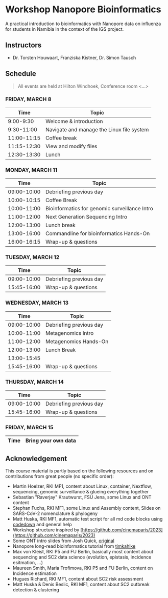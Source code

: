 # Workshop Nanopore Bioinformatics

A practical introduction to bioinformatics with Nanopore data on influenza for students in Namibia in the context of the IGS project.


## Instructors

* Dr. Torsten Houwaart, Franziska Kistner, Dr. Simon Tausch

## Schedule

> All events are held at Hilton Windhoek, Conference room <...>

### <a name="0"></a> FRIDAY, MARCH 8
| Time        | Topic |
| --          | --               |
| 9:00-9:30   | Welcome & introduction |
| 9:30-11:00  | Navigate and manage the Linux file system |
| 11:00-11:15 | Coffee break |
| 11:15-12:30 | View and modify files |
| 12:30-13:30 | Lunch |

### <a name="1"></a> MONDAY, MARCH 11
| Time        | Topic |
| --          | --               |
| 09:00-10:00 | Debriefing previous day |
| 10:00-10:15 | Coffee Break |
| 10:00-11:00 | Bioinformatics for genomic surveillance Intro|
| 11:00-12:00 | Next Generation Sequencing Intro|
| 12:00-13:00 | Lunch break |
| 13:00-16:00 | Commandline for bioinformatics Hands-On |
| 16:00-16:15 | Wrap-up & questions |

### <a name="2"></a> TUESDAY, MARCH 12
| Time        | Topic |
| --          | --               |
| 09:00-10:00 | Debriefing previous day |
| 15:45-16:00 | Wrap-up & questions |

### <a name="3"></a> WEDNESDAY, MARCH 13
| Time        | Topic |
| --          | --               |
| 09:00-10:00 | Debriefing previous day |
| 10:00-11:00 | Metagenomics Intro |
| 11:00-12:00 | Metagenomics Hands-On |
| 12:00-13:00 | Lunch Break  | 
| 13:00-15:45 |  |
| 15:45-16:00 | Wrap-up & questions |

### <a name="4"></a> THURSDAY, MARCH 14
| Time        | Topic |
| --          | --               |
| 09:00-10:00 | Debriefing previous day |
| 15:45-16:00 | Wrap-up & questions |

### <a name="5"></a> FRIDAY, MARCH 15
| Time        | Bring your own data |
| --          | --               |


## Acknowledgement

This course material is partly based on the following resources and on contributions from great people (no specific order):

* Martin Hoelzer, RKI MF1, content about Linux, container, Nextflow, sequencing, genomic surveillance & glueing everything together
* Sebastian "Raverjay" Krautwurst, FSU Jena, some Linux and ONT content
* Stephan Fuchs, RKI MF1, some Linux and Assembly content, Slides on SARS-CoV-2 nomenclature & phylogeny 
* Matt Huska, RKI MF1, automatic test script for all md code blocks using [codedown](https://github.com/earldouglas/codedown) and general help
* Workshop structure inspired by [https://github.com/cinemaparis/2023](https://github.com/cinemaparis/2023)
* Some ONT intro slides from Josh Quick, [original](https://github.com/cinemaparis/2023/blob/main/day1-Tuesday/slides-Quick.pdf)
* Nanopore long-read bioinformatics tutorial from [timkahlke](https://timkahlke.github.io/LongRead_tutorials)
* Max von Kleist, RKI P5 and FU Berlin, basically most content about sequencing and SC2 data science (evolution, epistasis, incidence esitmation, ...)
* Maureen Smith, Maria Trofimova, RKI P5 and FU Berlin, content on Incidence estimation
* Hugues Richard, RKI MF1, content about SC2 risk assessment
* Matt Huska & Denis Beslic, RKI MF1, content about SC2 outbreak detection & clustering
